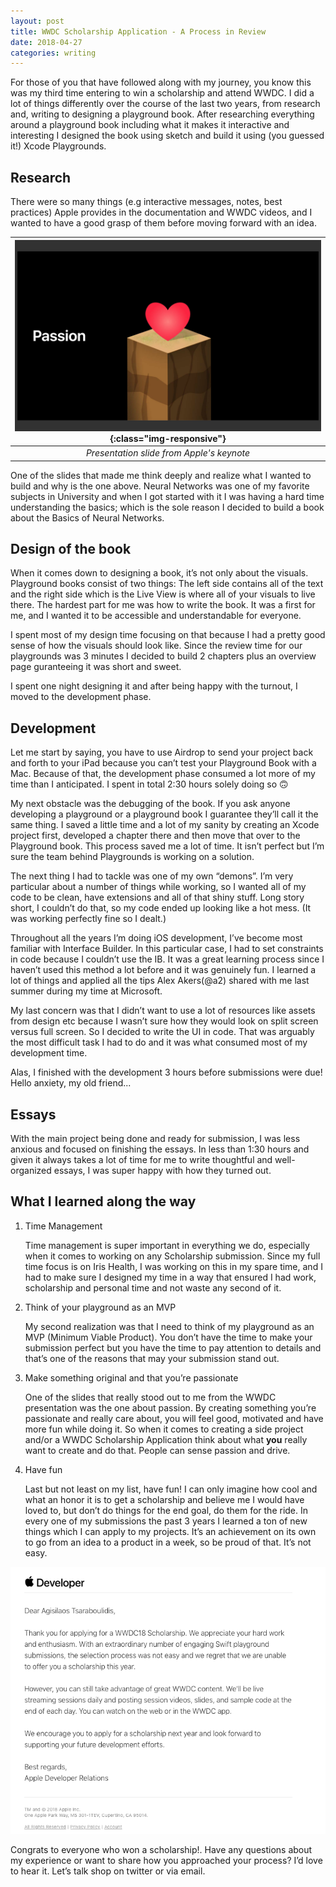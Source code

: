 ```yaml
---
layout: post
title: WWDC Scholarship Application - A Process in Review
date: 2018-04-27
categories: writing
---
```


For those of you that have followed along with my journey, you know this was my third time entering to win a scholarship and attend WWDC. I did a lot of things differently over the course of the last two years, from research and, writing to designing a playground book. After researching everything around a playground book including what it makes it interactive and interesting I designed the book using sketch and build it using (you guessed it!) Xcode Playgrounds.

## Research

There were so many things (e.g interactive messages, notes, best practices) Apple provides in the documentation and WWDC videos, and I wanted to have a good grasp of them before moving forward with an idea.

| ![passion](/images/passion.png){:class="img-responsive"} |
|:--:|
| *Presentation slide from Apple's keynote* |

One of the slides that made me think deeply and realize what I wanted to build and why is the one above. Neural Networks was one of my favorite subjects in University and when I got started with it I was having a hard time understanding the basics; which is the sole reason I decided to build a book about the Basics of Neural Networks.

## Design of the book

When it comes down to designing a book, it’s not only about the visuals. Playground books consist of two things: The left  side contains all of the text and the right side which is the Live View is where all of your visuals to live there. The hardest part for me was how to write the book. It was a first for me, and I wanted it to be accessible and understandable for everyone.

I spent most of my design time focusing on that because I had a pretty good sense of how the visuals should look like. Since the review time for our playgrounds was 3 minutes I decided to build 2 chapters plus an overview page  guranteeing it was  short and sweet.

I spent one night designing it and after being happy with the turnout, I moved to the development phase.

## Development

Let me start by saying, you have to use Airdrop to send your project back and forth to your iPad because you can’t test your Playground Book with a Mac. Because of that, the development phase consumed a lot more of my time than I anticipated. I spent in total 2:30 hours solely doing so 🙃

My next obstacle was the debugging of the book. If you ask anyone developing a playground or a playground book  I guarantee they’ll call it the same thing. I saved a little time and a lot of my sanity by creating an Xcode project first, developed a chapter there and then move that over to the Playground book. This process saved me a lot of time. It isn’t perfect but I’m sure the team behind Playgrounds is working on a solution.

The next thing I had to tackle was one of my own “demons”. I’m very particular about a number of things while working, so I wanted all of my code to be clean, have extensions and all of that shiny stuff. Long story short, I couldn’t do that, so my code ended up looking like a hot mess.  (It was working perfectly fine so I dealt.)

Throughout all the years I’m doing iOS development, I’ve become most familiar with Interface Builder. In this particular case, I had to set constraints in code because I couldn’t use the IB. It was a great learning process since I haven’t used this method a lot before and it was genuinely fun. I learned a lot of things and applied all the tips Alex Akers(@a2) shared with me last summer during my time at Microsoft.

My last concern was that I didn’t want to use a lot of resources like assets from design etc because I wasn’t sure how they would look on split screen versus full screen. So I decided to write the UI in code. That was arguably the most difficult task I had to do and it was what consumed most of my development time.

Alas, I finished with the development 3 hours before submissions were due! Hello anxiety, my old friend...

## Essays

With the main project being done and ready for submission, I was less anxious and focused on finishing the essays. In less than 1:30 hours and given it always takes a lot of time for me to write thoughtful and well-organized essays, I was super happy with how they turned out.

## What I learned along the way

1. Time Management

    Time management is super important in everything we do, especially when it comes to working on any Scholarship submission. Since my full time focus is on Iris Health, I was working on this in my spare time, and I had to make sure I designed  my time in a way that ensured I had work, scholarship and personal time  and not waste any second of it.

2. Think of your playground as an MVP

    My second realization was that I need to think of my playground as an MVP (Minimum Viable Product). You don’t have the time to make your submission perfect but you have the time to pay attention to details and that’s one of the reasons that may your submission stand out.

3. Make something original and that you’re passionate

    One of the slides that really stood out to me from the WWDC presentation was the one about passion. By creating something you’re passionate and really care about, you will feel good, motivated and have more fun while doing it. So when it comes to creating a side project and/or a WWDC Scholarship Application think about what **you** really want to create and do that. People can sense passion and drive.

4. Have fun

    Last but not least on my list, have fun! I can only imagine how cool and what an honor it is  to get a scholarship and believe me I would have loved to, but don’t do things for the end goal, do them for the ride. In every one of my submissions the past 3 years I learned a ton of new things which I can apply to my projects. It’s an achievement on its own to go from an idea to a product in a week, so be proud of that. It’s not easy.

![submission-status](/images/Submission-Status.png)

Congrats to everyone who won a scholarship!. Have any questions about my experience or want to share how you approached your process? I’d love to hear it. Let’s talk shop on twitter or via email.
